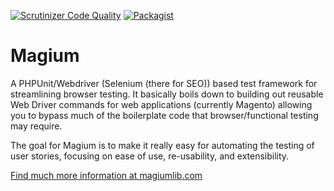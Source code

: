 [![Scrutinizer Code Quality](https://scrutinizer-ci.com/g/magium/Magium/badges/quality-score.png?b=master)](https://scrutinizer-ci.com/g/magium/Magium/?branch=master)
[![Packagist](https://img.shields.io/packagist/v/magium/magium.svg)](http://packagist.org/packages/magium/magium)
# Magium
A PHPUnit/Webdriver (Selenium (there for SEO)) based test framework for streamlining browser testing.  It basically boils down to building out reusable Web Driver commands for web applications (currently Magento) allowing you to bypass much of the boilerplate code that browser/functional testing may require.

The goal for Magium is to make it really easy for automating the testing of user stories, focusing on ease of use, re-usability, and extensibility.

[Find much more information at magiumlib.com](http://www.magiumlib.com/?utm_source=github&utm_medium=website&utm_campaign=social)
